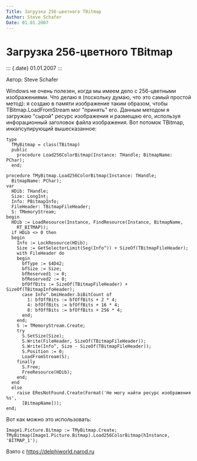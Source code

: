 ```yaml
---
Title: Загрузка 256-цветного TBitmap
Author: Steve Schafer
Date: 01.01.2007
---
```



Загрузка 256-цветного TBitmap
=============================

::: {.date}
01.01.2007
:::

Автор: Steve Schafer

Windows не очень полезен, когда мы имеем дело с 256-цветными
изображениями. Что делаю я (поскольку думаю, что это самый простой
метод): я создаю в памяти изображение таким образом, чтобы
TBitmap.LoadFromStream мог "принять" его. Данным методом я загружаю
"сырой" ресурс изображения и размещаю его, используя инфорационный
заголовок файла изображения. Вот потомок TBitmap, инкапсулирующий
вышесказанное:

    type
      TMyBitmap = class(TBitmap)
      public
        procedure Load256ColorBitmap(Instance: THandle; BitmapName: PChar);
      end;
     
    procedure TMyBitmap.Load256ColorBitmap(Instance: THandle;
      BitmapName: PChar);
    var
      HDib: THandle;
      Size: LongInt;
      Info: PBitmapInfo;
      FileHeader: TBitmapFileHeader;
      S: TMemoryStream;
    begin
      HDib := LoadResource(Instance, FindResource(Instance, BitmapName,
        RT_BITMAP));
      if HDib <> 0 then
      begin
        Info := LockResource(HDib);
        Size := GetSelectorLimit(Seg(Info^)) + SizeOf(TBitmapFileHeader);
        with FileHeader do
        begin
          bfType := $4D42;
          bfSize := Size;
          bfReserved1 := 0;
          bfReserved2 := 0;
          bfOffBits := SizeOf(TBitmapFileHeader) + SizeOf(TBitmapInfoHeader);
          case Info^.bmiHeader.biBitCount of
            1: bfOffBits := bfOffBits + 2 * 4;
            4: bfOffBits := bfOffBits + 16 * 4;
            8: bfOffBits := bfOffBits + 256 * 4;
          end;
        end;
        S := TMemoryStream.Create;
        try
          S.SetSize(Size);
          S.Write(FileHeader, SizeOf(TBitmapFileHeader));
          S.Write(Info^, Size - SizeOf(TBitmapFileHeader));
          S.Position := 0;
          LoadFromStream(S);
        finally
          S.Free;
          FreeResource(HDib);
        end;
      end
      else
        raise EResNotFound.Create(Format('Не могу найти ресурс изображения %s',
          [BitmapName]));
    end;

Вот как можно это использовать:

    Image1.Picture.Bitmap := TMyBitmap.Create;
    TMyBitmap(Image1.Picture.Bitmap).Load256ColorBitmap(hInstance, 'BITMAP_1');

Взято с <https://delphiworld.narod.ru>
